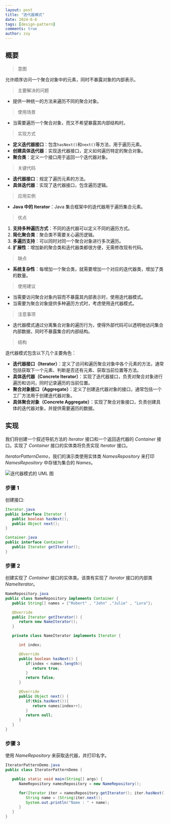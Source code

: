 ```yaml
---
layout: post
title: "迭代器模式"
date: 2024-6-6
tags: [design-pattern]
comments: true
author: zxy
---
```


## 概要

> 意图

允许顺序访问一个聚合对象中的元素，同时不暴露对象的内部表示。

> 主要解决的问题

- 提供一种统一的方法来遍历不同的聚合对象。

> 使用场景

- 当需要遍历一个聚合对象，而又不希望暴露其内部结构时。

> 实现方式

- **定义迭代器接口**：包含`hasNext()`和`next()`等方法，用于遍历元素。
- **创建具体迭代器**：实现迭代器接口，定义如何遍历特定的聚合对象。
- **聚合类**：定义一个接口用于返回一个迭代器对象。

> 关键代码

- **迭代器接口**：规定了遍历元素的方法。
- **具体迭代器**：实现了迭代器接口，包含遍历逻辑。

> 应用实例

- **Java 中的 Iterator**：Java 集合框架中的迭代器用于遍历集合元素。

> 优点

1. **支持多种遍历方式**：不同的迭代器可以定义不同的遍历方式。
2. **简化聚合类**：聚合类不需要关心遍历逻辑。
3. **多遍历支持**：可以同时对同一个聚合对象进行多次遍历。
4. **扩展性**：增加新的聚合类和迭代器类都很方便，无需修改现有代码。

> 缺点

- **系统复杂性**：每增加一个聚合类，就需要增加一个对应的迭代器类，增加了类的数量。

> 使用建议

- 当需要访问聚合对象内容而不暴露其内部表示时，使用迭代器模式。
- 当需要为聚合对象提供多种遍历方式时，考虑使用迭代器模式。

> 注意事项

- 迭代器模式通过分离集合对象的遍历行为，使得外部代码可以透明地访问集合内部数据，同时不暴露集合的内部结构。

> 结构

迭代器模式包含以下几个主要角色：

- **迭代器接口（Iterator）**：定义了访问和遍历聚合对象中各个元素的方法，通常包括获取下一个元素、判断是否还有元素、获取当前位置等方法。
- **具体迭代器（Concrete Iterator）**：实现了迭代器接口，负责对聚合对象进行遍历和访问，同时记录遍历的当前位置。
- **聚合对象接口（Aggregate）**：定义了创建迭代器对象的接口，通常包括一个工厂方法用于创建迭代器对象。
- **具体聚合对象（Concrete Aggregate）**：实现了聚合对象接口，负责创建具体的迭代器对象，并提供需要遍历的数据。

## 实现

我们将创建一个叙述导航方法的 _Iterator_ 接口和一个返回迭代器的 _Container_ 接口。实现了 _Container_ 接口的实体类将负责实现 _Iterator_ 接口。

_IteratorPatternDemo_，我们的演示类使用实体类 _NamesRepository_ 来打印 _NamesRepository_ 中存储为集合的 _Names_。

![迭代器模式的 UML 图](https://www.runoob.com/wp-content/uploads/2014/08/202107-23-iterator-pattern.png)

### 步骤 1

创建接口:

```java
Iterator.java
public interface Iterator {
   public boolean hasNext();
   public Object next();
}

Container.java
public interface Container {
   public Iterator getIterator();
}
```

### 步骤 2

创建实现了 _Container_ 接口的实体类。该类有实现了 _Iterator_ 接口的内部类 _NameIterator_。

```java
NameRepository.java
public class NameRepository implements Container {
   public String[] names = {"Robert" , "John" ,"Julie" , "Lora"};

   @Override
   public Iterator getIterator() {
      return new NameIterator();
   }

   private class NameIterator implements Iterator {

      int index;

      @Override
      public boolean hasNext() {
         if(index < names.length){
            return true;
         }
         return false;
      }

      @Override
      public Object next() {
         if(this.hasNext()){
            return names[index++];
         }
         return null;
      }
   }
}
```

### 步骤 3

使用 _NameRepository_ 来获取迭代器，并打印名字。

```java
IteratorPatternDemo.java
public class IteratorPatternDemo {

   public static void main(String[] args) {
      NameRepository namesRepository = new NameRepository();

      for(Iterator iter = namesRepository.getIterator(); iter.hasNext();){
         String name = (String)iter.next();
         System.out.println("Name : " + name);
      }
   }
}
```
